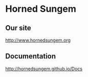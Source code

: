 # Horned Sungem
## Our site
<http://www.hornedsungem.org>
## Documentation
<http://hornedsungem.github.io/Docs>
